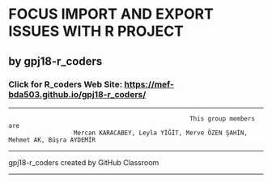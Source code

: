 # FOCUS IMPORT AND EXPORT ISSUES WITH R PROJECT  
## by gpj18-r_coders

### Click for R_coders Web Site: https://mef-bda503.github.io/gpj18-r_coders/

***

                                                      This group members are
                      Mercan KARACABEY, Leyla YİĞİT, Merve ÖZEN ŞAHİN, Mehmet AK, Büşra AYDEMİR


***
gpj18-r_coders created by GitHub Classroom
***
